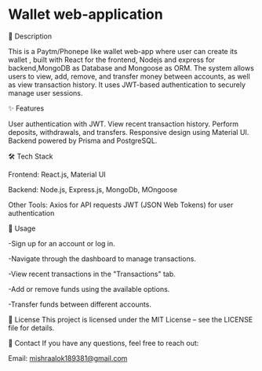 

 # Wallet web-application


🚀 Description

This is a Paytm/Phonepe like wallet web-app where user can create its wallet , built with React for the frontend, Nodejs and express for backend,MongoDB as Database and Mongoose as ORM. The system allows users to view, add, remove, and transfer money between accounts, as well as view transaction history. It uses JWT-based authentication to securely manage user sessions.

✨ Features

User authentication with JWT.
View recent transaction history.
Perform deposits, withdrawals, and transfers.
Responsive design using Material UI.
Backend powered by Prisma and PostgreSQL.

🛠 Tech Stack

Frontend:
React.js,
Material UI

Backend:
Node.js,
Express.js,
MongoDb,
MOngoose

Other Tools:
Axios for API requests
JWT (JSON Web Tokens) for user authentication




🚀 Usage

-Sign up for an account or log in.

-Navigate through the dashboard to manage transactions.

-View recent transactions in the "Transactions" tab.

-Add or remove funds using the available options.

-Transfer funds between different accounts.





📜 License
This project is licensed under the MIT License – see the LICENSE file for details.



📧 Contact
If you have any questions, feel free to reach out:

Email: mishraalok189381@gmail.com

